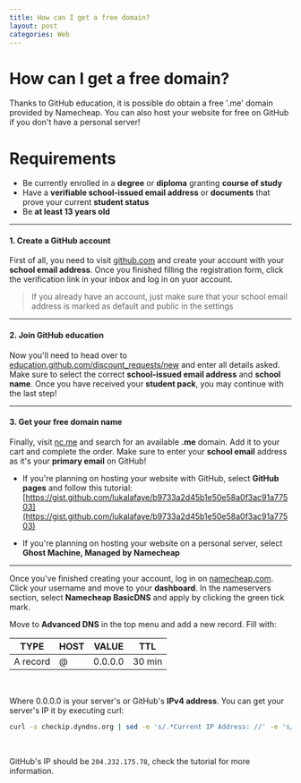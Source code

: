 ```yaml
---
title: How can I get a free domain?
layout: post
categories: Web
---
```


# How can I get a free domain?

Thanks to GitHub education, it is possible do obtain a free '.me' domain provided by Namecheap. You can also host your website for free on GitHub if you don't have a personal server!

# Requirements

* Be currently enrolled in a **degree** or **diploma** granting **course of study**
* Have a **verifiable school-issued email address** or **documents** that prove your current **student status**
* Be **at least 13 years old**

<hr>

#### 1. Create a GitHub account

First of all, you need to visit [github.com](https://www.github.com) and create your account with your **school email address**. Once you finished filling the registration form, click the verification link in your inbox and log in on yuor account. 

> If you already have an account, just make sure that your school email address is marked as default and public in the settings

<hr>

#### 2. Join GitHub education

Now you'll need to head over to [education.github.com/discount_requests/new](https://education.github.com/discount_requests/new) and enter all details asked. Make sure to select the correct **school-issued email address** and **school name**. Once you have received your **student pack**, you may continue with the last step!

<hr>

#### 3. Get your free domain name

Finally, visit [nc.me](https://nc.me/) and search for an available **.me** domain. Add it to your cart and complete the order. Make sure to enter your **school email** address as it's your **primary email** on GitHub!

* If you're planning on hosting your website with GitHub, select **GitHub pages** and follow this tutorial: [https://gist.github.com/lukalafaye/b9733a2d45b1e50e58a0f3ac91a77503](https://gist.github.com/lukalafaye/b9733a2d45b1e50e58a0f3ac91a77503)

* If you're planning on hosting your website on a personal server, select **Ghost Machine, Managed by Namecheap**

<hr>

Once you've finished creating your account, log in on [namecheap.com](https://www.namecheap.com/). Click your username and move to your **dashboard**. In the nameservers section, select **Namecheap BasicDNS** and apply by clicking the green tick mark.

Move to **Advanced DNS** in the top menu and add a new record. Fill with:

| TYPE          | HOST  | VALUE         | TTL       |
|-------------- |------ |-----------    |--------   |
| A record      | @     | 0.0.0.0       | 30 min    |

<br>

Where 0.0.0.0 is your server's or GitHub's **IPv4 address**. You can get your server's IP it by executing curl:

```bash
curl -s checkip.dyndns.org | sed -e 's/.*Current IP Address: //' -e 's/<.*$//'
```

<br>

GitHub's IP should be `204.232.175.78`, check the tutorial for more information.
